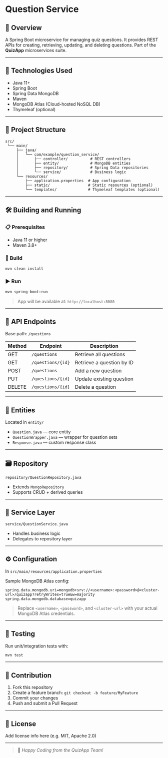 # Question Service

## 📘 Overview

A Spring Boot microservice for managing quiz questions. It provides REST APIs for creating, retrieving, updating, and deleting questions. Part of the **QuizApp** microservices suite.

---

## 🚀 Technologies Used

* Java 11+
* Spring Boot
* Spring Data MongoDB
* Maven
* MongoDB Atlas (Cloud-hosted NoSQL DB)
* Thymeleaf (optional)

---

## 📁 Project Structure

```
src/
 └── main/
     ├── java/
     │   └── com/example/question_service/
     │       ├── controller/          # REST controllers
     │       ├── entity/              # MongoDB entities
     │       ├── repository/          # Spring Data repositories
     │       └── service/             # Business logic
     └── resources/
         ├── application.properties  # App configuration
         ├── static/                 # Static resources (optional)
         └── templates/              # Thymeleaf templates (optional)
```

---

## 🛠️ Building and Running

### 📋 Prerequisites

* Java 11 or higher
* Maven 3.8+

### 🧪 Build

```bash
mvn clean install
```

### ▶️ Run

```bash
mvn spring-boot:run
```

> App will be available at: `http://localhost:8080`

---

## 📡 API Endpoints

Base path: `/questions`

| Method | Endpoint          | Description               |
| ------ | ----------------- | ------------------------- |
| GET    | `/questions`      | Retrieve all questions    |
| GET    | `/questions/{id}` | Retrieve a question by ID |
| POST   | `/questions`      | Add a new question        |
| PUT    | `/questions/{id}` | Update existing question  |
| DELETE | `/questions/{id}` | Delete a question         |

---

## 🧩 Entities

Located in `entity/`

* `Question.java` — core entity
* `QuestionWrapper.java` — wrapper for question sets
* `Response.java` — custom response class

---

## 🗃️ Repository

`repository/QuestionRepository.java`

* Extends `MongoRepository`
* Supports CRUD + derived queries

---

## 💼 Service Layer

`service/QuestionService.java`

* Handles business logic
* Delegates to repository layer

---

## ⚙️ Configuration

In `src/main/resources/application.properties`

Sample MongoDB Atlas config:

```properties
spring.data.mongodb.uri=mongodb+srv://<username>:<password>@<cluster-url>/quizapp?retryWrites=true&w=majority
spring.data.mongodb.database=quizapp
```

> Replace `<username>`, `<password>`, and `<cluster-url>` with your actual MongoDB Atlas credentials.

---

## 🧪 Testing

Run unit/integration tests with:

```bash
mvn test
```

---

## 🤝 Contribution

1. Fork this repository
2. Create a feature branch: `git checkout -b feature/MyFeature`
3. Commit your changes
4. Push and submit a Pull Request

---

## 📄 License

Add license info here (e.g. MIT, Apache 2.0)

---

> 🌟 *Happy Coding from the QuizApp Team!*
